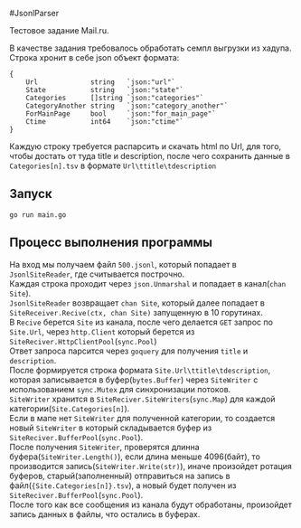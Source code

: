 #JsonlParser

Тестовое задание Mail.ru.

В качестве задания требовалось обработать семпл выгрузки из хадупа.\
Строка хронит в себе json объект формата:
```
{
	Url             string   `json:"url"`
	State           string   `json:"state"`
	Categories      []string `json:"categories"`
	CategoryAnother string   `json:"category_another"`
	ForMainPage     bool     `json:"for_main_page"`
	Ctime           int64    `json:"ctime"`
}
```
Каждую строку требуется распарсить и скачать html по Url, для того, чтобы достать от туда title и description,
после чего сохранить данные в `Categories[n].tsv` в формате `Url\ttitle\tdescription`

## Запуск

`go run main.go`

## Процесс выполнения программы

 На вход мы получаем файл `500.jsonl`, который попадает в `JsonlSiteReader`, где считывается построчно.\
 Каждая строка проходит через `json.Unmarshal` и попадает в канал(`chan Site`).\
 `JsonlSiteReader` возвращает `chan Site`, который далее попадает в `SiteReceiver.Recive(ctx, chan Site)` запущенную в 
 10 горутинах.\
 В `Recive` берется `Site` из канала, после чего делается `GET` запрос по `Site.Url`, через `http.Client` который берется
 из `SiteReciver.HttpClientPool`(`sync.Pool`)\
 Ответ запроса парсится через `goquery` для получения `title` и `description`.\
 После формируется строка формата `Site.Url\ttitle\tdescription`, которая записывается в буфер(`bytes.Buffer`) через `SiteWriter`
 с использованием `sync.Mutex` для синхронизации потоков.\
 `SiteWriter` хранится в `SiteReciver.SiteWriters`(`sync.Map`) для каждой категории(`Site.Categories[n]`).\
 Если в мапе нет `SiteWriter` для полученной категории, то создается новый `SiteWriter` в который складывается буфер
 из `SiteReciver.BufferPool`(`sync.Pool`).\
 После получения `SiteWriter`, проверятся длинна буфера(`SiteWriter.Length()`),
 если длина меньше 4096(байт), то производится запись(`SiteWriter.Write(str)`),
 иначе произойдет ротация буферов, старый(заполненный) отправиться на запись в файл(`{Site.Categories[n]}.tsv`),
 а новый будет получен из `SiteReciver.BufferPool`(`sync.Pool`).\
 После того как все сообщения из канала будут обработаны, произойдет запись данных в файлы, что остались в буферах.

